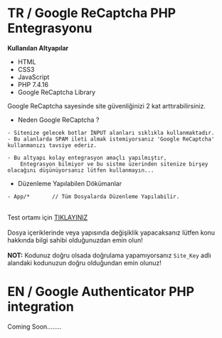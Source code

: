 # TR / Google ReCaptcha PHP Entegrasyonu

<b>Kullanılan Altyapılar</b>
- HTML
- CSS3
- JavaScript
- PHP 7.4.16
- Google ReCaptcha Library

Google ReCaptcha sayesinde site güvenliğinizi 2 kat arttırabilirsiniz.

- Neden Google ReCaptcha ?
```
- Sitenize gelecek botlar İNPUT alanları sıklıkla kullanmaktadır.
- Bu alanlarda SPAM ileti almak istemiyorsanız 'Google ReCaptcha' kullanmanızı tavsiye ederiz.

- Bu altyapı kolay entegrasyon amaçlı yapılmıştır, 
    Entegrasyon bilmiyor ve bu sistme üzerinden sitenize birşey olacağını düşünüyorsanız lütfen kullanmayın...
```
- Düzenleme Yapılabilen Dökümanlar
```
- App/*       // Tüm Dosyalarda Düzenleme Yapılabilir.
```
<br> Test ortamı için <a href="https://recaptcha.tolqa.dev">TIKLAYINIZ</a>
<br><br>Dosya içeriklerinde veya yapısında değişiklik yapacaksanız lütfen konu hakkında bilgi sahibi olduğunuzdan emin olun!
<br><br><b>NOT:</b> Kodunuz doğru olsada doğrulama yapamıyorsanız ``Site_Key`` adlı alandaki kodunuzun doğru olduğundan emin olunuz!

# EN / Google Authenticator PHP integration

Coming Soon........